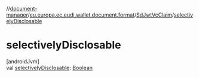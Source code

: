 //[document-manager](../../../index.md)/[eu.europa.ec.eudi.wallet.document.format](../index.md)/[SdJwtVcClaim](index.md)/[selectivelyDisclosable](selectively-disclosable.md)

# selectivelyDisclosable

[androidJvm]\
val [selectivelyDisclosable](selectively-disclosable.md): [Boolean](https://kotlinlang.org/api/latest/jvm/stdlib/kotlin/-boolean/index.html)
